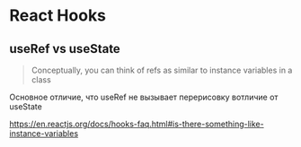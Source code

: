 # React Hooks

## useRef vs useState

> Conceptually, you can think of refs as similar to instance variables in a class

Основное отличие, что useRef не вызывает перерисовку вотличие от useState

https://en.reactjs.org/docs/hooks-faq.html#is-there-something-like-instance-variables
